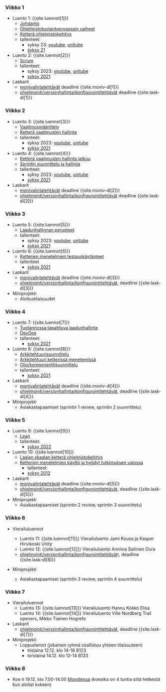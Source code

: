 ### Viikko 1

- Luento 1: {{site.luennot[1]}}
  - [Johdanto](/osa0)
  - [Ohjelmistotuotantoprosessin vaiheet](/osa1#ohjelmistotuotanto-ja-sen-osa-alueet)
  - [Ketterä ohjelmistokehitys](/osa1#ketterä-ohjelmistokehitys)
  - tallenteet:
    - syksy 23: [youtube](https://youtu.be/iOb4FiHMYzQ), [unitube](https://www.helsinki.fi/fi/unitube/video/09dad5ca-ca5d-4dad-b394-0becd95a0bfb)
    - [syksy 21](https://youtu.be/v8wUaq4qa9M)
- Luento 2: {{site.luennot[2]}}
  - [Scrum](/osa1#scrum)
  - tallenteet:
    - syksy 2023: [youtube](https://youtu.be/1DDna_ASaTw), [unitube](https://www.helsinki.fi/fi/unitube/video/2376cfac-6f8a-45ad-aaaf-86ded7a4b1a4)
    - [syksy 2021](https://youtu.be/Bejr8KO_0fY)
- Laskarit
  - <a href="{{site.stats_url}}/quiz/1">monivalintatehtävät</a> deadline {{site.moniv-dl[1]}}
  -  [ohjelmointi/versionhallinta/konfigurointitehtävät](/tehtavat1) deadline {{site.lask-dl[1]}}

### Viikko 2

- Luento 3: {{site.luennot[3]}}
  - [Vaatimusmäärittely](/osa2#vaatimusmäärittely)
  - [Ketterä vaatimusten hallinta](/osa2#user-story)
  - tallenteet:
    - syksy 2023: [youtube](https://youtu.be/LoTkLUn-5c8), [unitube](https://www.helsinki.fi/fi/unitube/video/09ce38ed-2074-4d07-8669-ac55051a04c1)
    - [syksy 2021](https://youtu.be/T5dOFks48ZY)
- Luento 4: {{site.luennot[4]}}
  - [Ketterä vaatimusten hallinta jatkuu](/osa2#user-story)
  - [Sprintin suunnittelu ja hallinta](/osa2#sprintin-suunnittelu)
  - tallenteet:
    - syksy 2023: [youtube](https://youtu.be/VmURlloAvt4), [unitube](https://www.helsinki.fi/fi/unitube/video/0d5b1a96-f4b3-4ff3-bc7c-f2ffa560caf8)  
    - [syksy 2021](https://youtu.be/_V6jCiKuH-0)
- Laskarit
  - <a href="{{site.stats_url}}/quiz/2">monivalintatehtävät</a> deadline {{site.moniv-dl[2]}}
  - [ohjelmointi/versionhallinta/konfigurointitehtävät](/tehtavat2) deadline {{site.lask-dl[2]}}

### Viikko 3

- Luento 5: {{site.luennot[5]}} 
  - [Laadunhallinnan perusteet](/osa3)
  - tallenteet:
    - syksy 2023: [youtube](https://youtu.be/LrMxzaBZRCs), [unitube](https://www.helsinki.fi/fi/unitube/video/174b1a35-5450-4c64-b43c-fca36461f689)
    - [syksy 2021](https://youtu.be/XY7BtG-i4ms)
- Luento 6: {{site.luennot[6]}} 
  - [Ketterien menetelmien testauskäytänteet](/osa3#ketterien-menetelmien-testauska%CC%88yta%CC%88nteet)
  - tallenteet
    - [syksy 2021](https://youtu.be/4CN0cLfz2Ds)
- Laskarit
  - <a href="{{site.stats_url}}/quiz/3">monivalintatehtävät</a> deadline {{site.moniv-dl[3]}}
  - [ohjelmointi/versionhallinta/konfigurointitehtävät](/tehtavat3), deadline {{site.lask-dl[3]}}
- Miniprojekti
  - Aloitustilaisuudet  

### Viikko 4

- Luento 7: {{site.luennot[7]}}
  - [Tuotannossa tapahtuva laadunhallinta](/osa3#tuotannossa-tapahtuva-testaaminen-ja-laadunhallinta)
  - [DevOps](/osa3#devops)
  - tallenteet:
    -  [syksy 2021](https://youtu.be/WC6q8KRHKII)
- Luento 8: {{site.luennot[8]}} 
  - [Arkkitehtuurisuunnittelu](/osa4#ohjelmiston-arkkitehtuuri)
  - [Arkkitehtuuri ketterissä menetemissä](/osa4#arkkitehtuuri-ketterissä-menetelmissä)
  - [Olio/komponenttisuunnittelu](/osa4#olio--ja-komponenttisuunnittelu)
  - tallenteet:
    - [syksy 2021](https://youtu.be/5pjrcTLdUpU)
- Laskarit
  - <a href="{{site.stats_url}}/quiz/4">monivalintatehtävät</a> deadline {{site.moniv-dl[4]}}
  - [ohjelmointi/versionhallinta/konfigurointitehtävät](/tehtavat4), deadline {{site.lask-dl[4]}}
- Miniprojekti
  - Asiakastapaamiset (sprintin 1 review, sprintin 2 suunnittelu)

### Viikko 5

- Luento 9: {{site.luennot[9]}}
  - [Lean](/osa5#lean)
  - tallenteet:
    - [syksy 2022](https://youtu.be/hDyuQqf0td0)
- Luento 10: {{site.luennot[10]}}
  - [Laajan skaalan ketterä ohjelmistokehitys](/osa5#laajan-skaalan-kettera%CC%88-ohjelmistokehitys)
  - [Ketterien menetelmien käyttö ja hyödyt tutkimuksen valossa](/osa5#ketterien-menetelmien-käyttö-ja-hyödyt-tutkimuksen-valossa)
    - tallenteet:
    - [syksy 2012](https://youtu.be/1gxfA58DLQ8)
- Laskarit
  - <a href="{{site.stats_url}}/quiz/5">monivalintatehtävät</a> deadline {{site.moniv-dl[5]}}
  - [ohjelmointi/versionhallinta/konfigurointitehtävät](/tehtavat5), deadline {{site.lask-dl[5]}}
- Miniprojekti
  - Asiakastapaamiset (sprintin 2 review, sprintin 3 suunnittelu)

### Viikko 6

- Vierailuluennot
  - Luento 11: {{site.luennot[11]}} Vierailuluento Jami Kousa ja Kasper Hirvikoski Unity
  - Luento 12: {{site.luennot[12]}} Vierailuluento Anniina Sallinen Oura
  -  [ohjelmointi/versionhallinta/konfigurointitehtävät](/tehtavat6)t, deadline {{site.lask-dl[6]}}

- Miniprojekti
  - Asiakastapaamiset (sprintin 3 review, sprintin 4 suunnittelu)

### Viikko 7

- Vierailuluennot
  - Luento 13: {{site.luennot[13]}} Vierailuluento Hannu Kokko Elisa
  - Luento 14: {{site.luennot[14]}} Vierailuluento Ville Nordberg Trail openers, Mikko Tiainen Hogrefe
- Laskarit
  -  [ohjelmointi/versionhallinta/konfigurointitehtävät](/tehtavat7), deadline {{site.lask-dl[7]}}
- Miniprojekti
  - Loppudemot (jokainen ryhmä osallistuu yhteen tilaisuuteen)
    - tiistaina 12.12. klo 14-16 B123
    - torstaina 14.12. klo 12-14 B123

### Viikko 8

- Koe ti 19.12. klo 7.00-14.00 [Moodlessa](https://moodle.helsinki.fi/course/view.php?id=55570) (koeaika on 4 tuntia siitä hetkestä kun aloitat kokeen)
